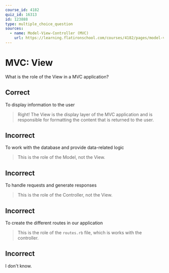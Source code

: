 ```yaml
---
course_id: 4182
quiz_id: 16313
id: 123888
type: multiple_choice_question
sources:
  - name: Model-View-Controller (MVC)
    url: https://learning.flatironschool.com/courses/4182/pages/model-view-controller-mvc
---
```


# MVC: View

What is the role of the View in a MVC application?

## Correct

To display information to the user

> Right! The View is the display layer of the MVC application and is responsible
> for formatting the content that is returned to the user.

## Incorrect

To work with the database and provide data-related logic

> This is the role of the Model, not the View.

## Incorrect

To handle requests and generate responses

> This is the role of the Controller, not the View.

## Incorrect

To create the different routes in our application

> This is the role of the `routes.rb` file, which is works with the controller.

## Incorrect

I don't know.
